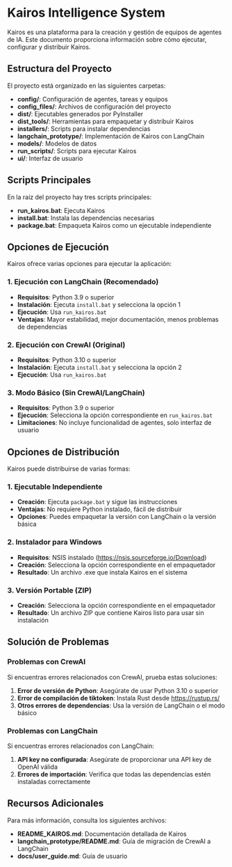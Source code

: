 # Kairos Intelligence System

Kairos es una plataforma para la creación y gestión de equipos de agentes de IA. Este documento proporciona información sobre cómo ejecutar, configurar y distribuir Kairos.

## Estructura del Proyecto

El proyecto está organizado en las siguientes carpetas:

- **config/**: Configuración de agentes, tareas y equipos
- **config_files/**: Archivos de configuración del proyecto
- **dist/**: Ejecutables generados por PyInstaller
- **dist_tools/**: Herramientas para empaquetar y distribuir Kairos
- **installers/**: Scripts para instalar dependencias
- **langchain_prototype/**: Implementación de Kairos con LangChain
- **models/**: Modelos de datos
- **run_scripts/**: Scripts para ejecutar Kairos
- **ui/**: Interfaz de usuario

## Scripts Principales

En la raíz del proyecto hay tres scripts principales:

- **run_kairos.bat**: Ejecuta Kairos
- **install.bat**: Instala las dependencias necesarias
- **package.bat**: Empaqueta Kairos como un ejecutable independiente

## Opciones de Ejecución

Kairos ofrece varias opciones para ejecutar la aplicación:

### 1. Ejecución con LangChain (Recomendado)

- **Requisitos**: Python 3.9 o superior
- **Instalación**: Ejecuta `install.bat` y selecciona la opción 1
- **Ejecución**: Usa `run_kairos.bat`
- **Ventajas**: Mayor estabilidad, mejor documentación, menos problemas de dependencias

### 2. Ejecución con CrewAI (Original)

- **Requisitos**: Python 3.10 o superior
- **Instalación**: Ejecuta `install.bat` y selecciona la opción 2
- **Ejecución**: Usa `run_kairos.bat`

### 3. Modo Básico (Sin CrewAI/LangChain)

- **Requisitos**: Python 3.9 o superior
- **Ejecución**: Selecciona la opción correspondiente en `run_kairos.bat`
- **Limitaciones**: No incluye funcionalidad de agentes, solo interfaz de usuario

## Opciones de Distribución

Kairos puede distribuirse de varias formas:

### 1. Ejecutable Independiente

- **Creación**: Ejecuta `package.bat` y sigue las instrucciones
- **Ventajas**: No requiere Python instalado, fácil de distribuir
- **Opciones**: Puedes empaquetar la versión con LangChain o la versión básica

### 2. Instalador para Windows

- **Requisitos**: NSIS instalado (https://nsis.sourceforge.io/Download)
- **Creación**: Selecciona la opción correspondiente en el empaquetador
- **Resultado**: Un archivo .exe que instala Kairos en el sistema

### 3. Versión Portable (ZIP)

- **Creación**: Selecciona la opción correspondiente en el empaquetador
- **Resultado**: Un archivo ZIP que contiene Kairos listo para usar sin instalación

## Solución de Problemas

### Problemas con CrewAI

Si encuentras errores relacionados con CrewAI, prueba estas soluciones:

1. **Error de versión de Python**: Asegúrate de usar Python 3.10 o superior
2. **Error de compilación de tiktoken**: Instala Rust desde https://rustup.rs/
3. **Otros errores de dependencias**: Usa la versión de LangChain o el modo básico

### Problemas con LangChain

Si encuentras errores relacionados con LangChain:

1. **API key no configurada**: Asegúrate de proporcionar una API key de OpenAI válida
2. **Errores de importación**: Verifica que todas las dependencias estén instaladas correctamente

## Recursos Adicionales

Para más información, consulta los siguientes archivos:

- **README_KAIROS.md**: Documentación detallada de Kairos
- **langchain_prototype/README.md**: Guía de migración de CrewAI a LangChain
- **docs/user_guide.md**: Guía de usuario
